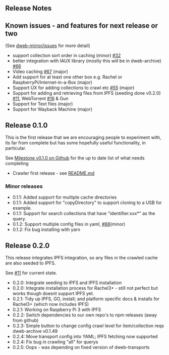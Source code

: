 ## Release Notes 

## Known issues - and features for next release or two

(See [dweb-mirror/issues](https://github.com/internetarchive/dweb-mirror/issues) for more detail)
* support collection sort order in caching (minor) [#32](https://github.com/internetarchive/dweb-mirror/issues/32)
* better integration with IAUX library (mostly this will be in dweb-archive) [#66](https://github.com/internetarchive/dweb-mirror/issues/66)
* Video caching [#67](https://github.com/internetarchive/dweb-mirror/issues/67) (major)
* Add support for at least one other box e.g. Rachel or RaspberryPi/Internet-in-a-Box (major)
* Support UX for adding collections to crawl etc [#55](https://github.com/internetarchive/dweb-mirror/issues/55) (major)
* Support for adding and retrieving files from IPFS (seeding done v0.2.0) [#11](https://github.com/internetarchive/dweb-mirror/issues/11), 
WebTorrent [#16](https://github.com/internetarchive/dweb-mirror/issues/16) & Gun
* Support for Text files (major)
* Support for Wayback Machine (major)

## Release 0.1.0

This is the first release that we are encouraging people to experiment with, its far from complete
but has some hopefully useful functionality, in particular. 

See [Milestone v0.1.0 on Github](https://github.com/internetarchive/dweb-mirror/milestone/3) for the up to date list of what needs completing

* Crawler first release - see [README.md](./README.md)

### Minor releases

* 0.1.1: Added support for multiple cache directories
* 0.1.1: Added support for "copyDirectory" to support cloning to a USB for example. 
* 0.1.1: Support for search collections that have "identifier:xxx*" as the query.  
* 0.1.2: Support multiple config files in yaml,  [#88](https://github.com/internetarchive/dweb-mirror/issues/88)(minor)
* 0.1.2: Fix bug installing with yarn

## Release 0.2.0

This release integrates IPFS integration, so any files in the crawled cache are also seeded to IPFS.

See [#11](https://github.com/internetarchive/dweb-mirror/issues/11) for current state.

* 0.2.0: Integrate seeding to IPFS and IPFS installation
* 0.2.0: Integrate installation process for Rachel3+ - still not perfect but works though doesnt support IPFS yet. 
* 0.2.1: Tidy up IPFS, GO, install; and platform specific docs & installs for Rachel3+ (which now includes IPFS)
* 0.2.1: Working on Raspberry Pi 3 with IPFS
* 0.2.2: Switch dependencies to our own repo's to npm releases (away from github)
* 0.2.3: Simple button to change config crawl level for item/collection reqs dweb-archive v0.1.49
* 0.2.4: Move transport config into YAML; IPFS fetching now supported
* 0.2.4: Fix bug in crawling "all" for querys
* 0.2.5: Oops - was depending on fixed version of dweb-transports
